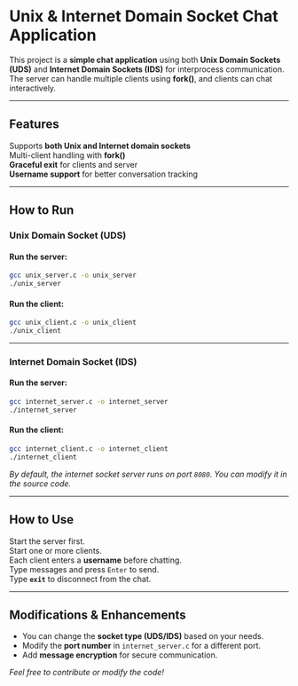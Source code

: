 #  Unix & Internet Domain Socket Chat Application

This project is a **simple chat application** using both **Unix Domain Sockets (UDS)** and **Internet Domain Sockets (IDS)** for interprocess communication. The server can handle multiple clients using **fork()**, and clients can chat interactively.

---

##  Features
 Supports **both Unix and Internet domain sockets**  
 Multi-client handling with **fork()**  
 **Graceful exit** for clients and server  
 **Username support** for better conversation tracking  

---

##  How to Run

###  Unix Domain Socket (UDS)
#### **Run the server:**
```sh
gcc unix_server.c -o unix_server
./unix_server
```
#### **Run the client:**
```sh
gcc unix_client.c -o unix_client
./unix_client
```

---

###  Internet Domain Socket (IDS)
#### **Run the server:**
```sh
gcc internet_server.c -o internet_server
./internet_server
```
#### **Run the client:**
```sh
gcc internet_client.c -o internet_client
./internet_client
```

 *By default, the internet socket server runs on port `8080`. You can modify it in the source code.*

---

##  How to Use
 Start the server first.  
 Start one or more clients.  
 Each client enters a **username** before chatting.  
 Type messages and press `Enter` to send.  
 Type **`exit`** to disconnect from the chat.  

---

##  Modifications & Enhancements
- You can change the **socket type (UDS/IDS)** based on your needs.
- Modify the **port number** in `internet_server.c` for a different port.
- Add **message encryption** for secure communication.

 *Feel free to contribute or modify the code!*  
